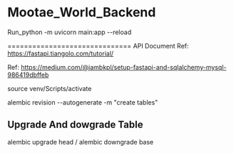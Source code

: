 # Mootae_World_Backend
Run_python -m uvicorn main:app --reload

==============================
API Document Ref: https://fastapi.tiangolo.com/tutorial/

Ref: https://medium.com/@iambkpl/setup-fastapi-and-sqlalchemy-mysql-986419dbffeb


source venv/Scripts/activate

alembic revision --autogenerate -m "create tables"
## Upgrade And dowgrade Table 
alembic upgrade head / alembic downgrade base 

